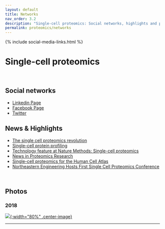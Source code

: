 ```yaml
---
layout: default
title: Networks
nav_order: 3.2
description: "Single-cell proteomics: Social networks, highlights and pictures"
permalink: proteomics/networks
---
```

{% include social-media-links.html %}

# Single-cell proteomics


&nbsp;

## Social networks

* [Linkedin Page](https://www.linkedin.com/groups/8618946/)
* [Facebook Page](https://www.facebook.com/Single.Cell.Proteomics/)
* [Twitter](https://twitter.com/SCP_meeting)



## News & Highlights
* [The single cell proteomics revolution](https://www.bioanalysis-zone.com/2020/02/11/single-cell-proteomics-revolution_bo/)
* [Single-cell protein profiling](https://science.sciencemag.org/content/367/6477/522.11)
* [Technology feature at Nature Methods: Single-cell proteomics ](https://www.nature.com/articles/s41592-019-0540-6)
* [News in Proteomics Research](http://proteomicsnews.blogspot.com/2019/12/over-1000-single-cell-proteomes-2700.html)
* [Single-cell proteomics for the Human Cell Atlas](https://news.northeastern.edu/2019/07/08/northeastern-university-proteomics-researcher-receives-grant-from-chan-zuckerberg-initiative-to-help-map-all-cells-in-the-human-body-to-better-understand-cancer-diabetes-and-other-diseases/)
 * [Northeastern Engineering Hosts First Single Cell Proteomics Conference](https://coe.northeastern.edu/news/northeastern-engineering-hosts-first-single-cell-proteomics-conference/)

&nbsp;

## Photos
### 2018
 [![]({{site.baseurl}}/proteomics/photos/SCP2018_Group_Picture.JPG){:width="80%" .center-image}](https://coe.northeastern.edu/news/northeastern-engineering-hosts-first-single-cell-proteomics-conference/)





------------
